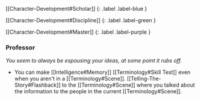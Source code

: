 
[[Character-Development#Scholar]]
{: .label .label-blue }

[[Character-Development#Discipline]]
{: .label .label-green }

[[Character-Development#Master]]
{: .label .label-purple }
### Professor
*You seem to always be espousing your ideas, at some point it rubs off.*
* You can make [[Intelligence#Memory]] [[Terminology#Skill Test]] even when you aren't in a [[Terminology#Scene]]. [[Telling-The-Story#Flashback]] to the [[Terminology#Scene]] where you talked about the information to the people in the current [[Terminology#Scene]].
